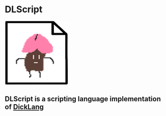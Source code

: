 # DLScript

<img src="https://github.com/WAP-Industries/DLScript/blob/main/logo.png?raw=true" width=200 height=200/>

## DLScript is a scripting language implementation of [DickLang](https://github.com/WAP-Industries/DickLang)
